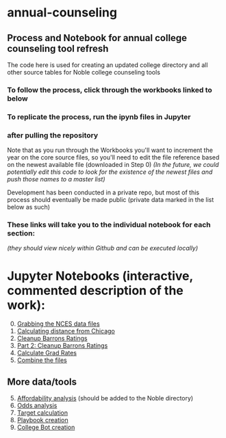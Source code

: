 # annual-counseling
## Process and Notebook for annual college counseling tool refresh
The code here is used for creating an updated college directory and
all other source tables for Noble college counseling tools

### To follow the process, click through the workbooks linked to below
### To replicate the process, run the ipynb files in Jupyter
### after pulling the repository

Note that as you run through the Workbooks you'll want to increment
the year on the core source files, so you'll need to edit the file
reference based on the newest available file (downloaded in Step 0)
_(In the future, we could potentially edit this code to look for the
existence of the newest files and push those names to a master list)_  

Development has been conducted in a private repo, but most of this process
should eventually be made public (private data marked in the list below as
such)

### These links will take you to the individual notebook for each section:
_(they should view nicely within Github and can be executed locally)_

# Jupyter Notebooks (interactive, commented description of the work):
0. [Grabbing the NCES data files](Notebooks/Step_0_Grab_data.ipynb)
1. [Calculating distance from Chicago](Markdown/Step_1_distance_calcs.md)
2. [Cleanup Barrons Ratings](Markdown/Step_2_get_Barrons.md)
2. [Part 2: Cleanup Barrons Ratings](Markdown/Step_2_5_Get_Barrons_inferred.md)
3. [Calculate Grad Rates](Markdown/Step_3_get_Grad_Rates.md)
4. [Combine the files](Markdown/Step_4_combine_files.md)

## More data/tools

5. [Affordability analysis](ph) (should be added to the Noble directory)
6. [Odds analysis](ph)
7. [Target calculation](ph)
8. [Playbook creation](ph)
9. [College Bot creation](ph)
